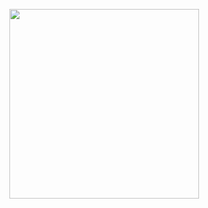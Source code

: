 <a href="url"><img src="https://github.com/Rsantct/pre.di.c/blob/master/pre.di.c/clients/www/images/control%20web%20v1.2a.jpg" align="center" width="340" ></a>
